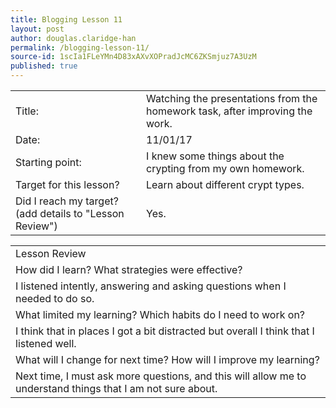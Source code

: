 ```yaml
---
title: Blogging Lesson 11
layout: post
author: douglas.claridge-han
permalink: /blogging-lesson-11/
source-id: 1scIa1FLeYMn4D83xAXvXOPradJcMC6ZKSmjuz7A3UzM
published: true
---
```

<table>
  <tr>
    <td>Title:</td>
    <td>Watching the presentations from the homework task, after improving the work.</td>
  </tr>
  <tr>
    <td>Date:</td>
    <td>11/01/17</td>
  </tr>
  <tr>
    <td>Starting point:</td>
    <td>I knew some things about the crypting from my own homework.</td>
  </tr>
  <tr>
    <td>Target for this lesson?</td>
    <td>Learn about different crypt types.</td>
  </tr>
  <tr>
    <td>Did I reach my target? 
(add details to "Lesson Review")</td>
    <td>Yes.</td>
  </tr>
</table>


<table>
  <tr>
    <td>Lesson Review</td>
  </tr>
  <tr>
    <td>How did I learn? What strategies were effective? </td>
  </tr>
  <tr>
    <td>I listened intently, answering and asking questions when I needed to do so.</td>
  </tr>
  <tr>
    <td>What limited my learning? Which habits do I need to work on? </td>
  </tr>
  <tr>
    <td>I think that in places I got a bit distracted but overall I think that I listened well.</td>
  </tr>
  <tr>
    <td>What will I change for next time? How will I improve my learning?</td>
  </tr>
  <tr>
    <td>Next time, I must ask more questions, and this will allow me to understand things that I am not sure about.</td>
  </tr>
</table>


